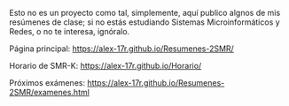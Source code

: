 Esto no es un proyecto como tal, simplemente, aquí publico algnos de mis resúmenes de clase; si no estás estudiando Sistemas Microinformáticos y Redes, o no te interesa, ignóralo.

Página principal: https://alex-17r.github.io/Resumenes-2SMR/

Horario de SMR-K: https://alex-17r.github.io/Horario/

Próximos exámenes: https://alex-17r.github.io/Resumenes-2SMR/examenes.html
